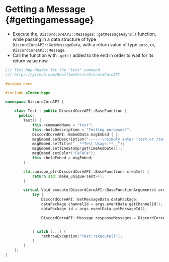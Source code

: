 Getting a Message {#gettingamessage}
============
- Execute the, `DiscordCoreAPI::Messages::getMessageAsync()` function, while passing in a data structure of type `DiscordCoreAPI::GetMessageData`, with a return value of type `auto`, or, `DiscordCoreAPI::Message`.
- Call the function with `.get()` added to the end in order to wait for its return value now.

```cpp
/// Test.hpp-Header for the "test" command.
/// https://github.com/RealTimeChris/DiscordCoreAPI

#pragma once

#include <Index.hpp>

namespace DiscordCoreAPI {

	class Test : public DiscordCoreAPI::BaseFunction {
	  public:
		Test() {
			this->commandName = "test";
			this->helpDescription = "Testing purposes!";
			DiscordCoreAPI::EmbedData msgEmbed { };
			msgEmbed.setDescription("------\nSimply enter !test or /test!\n------");
			msgEmbed.setTitle("__**Test Usage:**__");
			msgEmbed.setTimeStamp(getTimeAndDate());
			msgEmbed.setColor("FeFeFe");
			this->helpEmbed = msgEmbed;
		}

		std::unique_ptr<DiscordCoreAPI::BaseFunction> create() {
			return std::make_unique<Test>();
		}

		virtual Void execute(DiscordCoreAPI::BaseFunctionArguments& args) {
			try {
				DiscordCoreAPI::GetMessageData dataPackage;
				dataPackage.channelId = args.eventData.getChannelId();
				dataPackage.id = args.eventData.getMessageId();

				DiscordCoreAPI::Message responseMessages = DiscordCoreAPI::Messages::getMessageAsync(dataPackage).get();


			} catch (...) {
				rethrowException("Test::execute()");
			}
		}
	};
}
```
